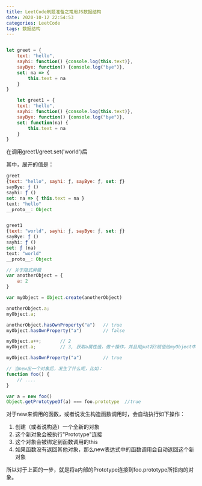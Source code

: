 ```yaml
---
title: LeetCode刷题准备之常用JS数据结构
date: 2020-10-12 22:54:53
categories: LeetCode
tags: 数据结构
---
```


``` javascript

let greet = { 
    text: "hello",
    sayhi: function() {console.log(this.text)},
    sayBye: function() {console.log("bye")},
    set: na => {
        this.text = na
    }
}

    let greet1 = {
    text: "hello",
    sayhi: function() {console.log(this.text)},
    sayBye: function() {console.log("bye")},
    set: function(na) {
        this.text = na
    }
}
```
在调用greet1/greet.set('world')后

其中，展开的值是：
``` javascript
greet
{text: "hello", sayhi: ƒ, sayBye: ƒ, set: ƒ}
sayBye: ƒ ()
sayhi: ƒ ()
set: na => { this.text = na }
text: "hello"
__proto__: Object


greet1
{text: "world", sayhi: ƒ, sayBye: ƒ, set: ƒ}
sayBye: ƒ ()
sayhi: ƒ ()
set: ƒ (na)
text: "world"
__proto__: Object

// 关于隐式屏蔽
var anotherObject = {
    a: 2
}

var myObject = Object.create(anotherObject)

anotherObject.a;
myObject.a;

anotherObject.hasOwnProperty("a")   // true
myObject.hasOwnProperty("a")        // false

myObject.a++;       // 2
myObject.a;         // 3, 获取a属性值，做＋操作，并且用put将3赋值给myObject中新建的屏蔽属性a

myObject.hasOwnProperty("a")        // true

// 当new出一个对象后，发生了什么呢，比如：
function foo() {
    // ....
}

var a = new foo()
Object.getPrototypeOf(a) === foo.prototype  //true
```
对于new来调用的函数，或者说发生构造函数调用时，会自动执行如下操作：
1. 创建（或者说构造）一个全新的对象
2. 这个新对象会被执行"Prototype"连接
3. 这个对象会被绑定到函数调用的this
4. 如果函数没有返回其他对象，那么new表达式中的函数调用会自动返回这个新对象

所以对于上面的一步，就是将a内部的Prototype连接到foo.prototype所指向的对象。
